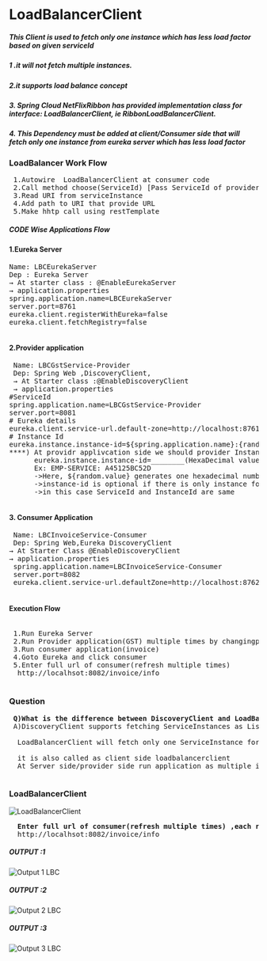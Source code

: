 LoadBalancerClient
==================
##### This Client is used to fetch only one instance which has less load factor based on given serviceId
#####   1 .it will not fetch multiple instances.
#####   2.it supports load balance concept
#####   3. Spring Cloud NetFlixRibbon has provided implementation class for interface: LoadBalancerClient, ie RibbonLoadBalancerClient.
#####   4. This Dependency must be added at client/Consumer side that will fetch only one instance from eureka server which has less load factor
### LoadBalancer Work Flow
<pre>
 1.Autowire  LoadBalancerClient at consumer code
 2.Call method choose(ServiceId) [Pass ServiceId of provider application]
 3.Read URI from serviceInstance
 4.Add path to URI that provide URL
 5.Make hhtp call using restTemplate
</pre>
##### CODE Wise Applications Flow
#### 1.Eureka Server
<pre>
Name: LBCEurekaServer
Dep : Eureka Server
&#8594; At starter class : @EnableEurekaServer
&#8594; application.properties
spring.application.name=LBCEurekaServer
server.port=8761
eureka.client.registerWithEureka=false
eureka.client.fetchRegistry=false
 </pre>
 #### 2.Provider application
 <pre>
 Name: LBCGstService-Provider
 Dep: Spring Web ,DiscoveryClient,
 &#8594; At Starter class :@EnableDiscoveryClient
 &#8594; application.properties
#ServiceId
spring.application.name=LBCGstService-Provider
server.port=8081
# Eureka details
eureka.client.service-url.default-zone=http://localhost:8761/eureka
# Instance Id
eureka.instance.instance-id=${spring.application.name}:{random.value}
****) At providr applivcation side we should provider InstanceId using key
      eureka.instance.instance-id=________(HexaDecimal value/any String)
	  Ex: EMP-SERVICE: A45125BC52D
	  ->Here, ${random.value} generates one hexadecimal number
	  ->instance-id is optional if there is only instance for 
	  ->in this case ServiceId and InstanceId are same
 </pre>
 ####  3. Consumer Application
 <pre>
 Name: LBCInvoiceService-Consumer
 Dep: Spring Web,Eureka DiscoveryClient
&#8594; At Starter Class @EnableDiscoveryClient
&#8594; application.properties
 spring.application.name=LBCInvoiceService-Consumer
 server.port=8082
 eureka.client.service-url.defaultZone=http://localhost:8762/eureka
 </pre>
 #### Execution Flow
 <pre>   
 1.Run Eureka Server
 2.Run Provider application(GST) multiple times by changingport number 3 times
 3.Run consumer application(invoice)
 4.Goto Eureka and click consumer 
 5.Enter full url of consumer(refresh multiple times) 
  http://localhsot:8082/invoice/info
 </pre>
 ### Question
 <pre>
 <b>Q)What is the difference between DiscoveryClient and LoadBalancerClient?</b>
 A)DiscoveryClient supports fetching ServiceInstances as List from Eureka but manual load factor checking should be done by programmer, which is not preffered.
  
  LoadBalancerClient will fetch only one ServiceInstance for every request which has less load factor(Automated LoadBalance Concept) at consumer side.
	 
  it is also called as client side loadbalancerclient
  At Server side/provider side run application as multiple instances.
 </pre>
### LoadBalancerClient
![LoadBalancerClient](https://github.com/rammolankula/Microservices/assets/53596726/0a0bad0b-c1f0-4c60-9e67-3eff0b634e8a)
<pre>
  <b>Enter full url of consumer(refresh multiple times) ,each refresh time it will change the provider PORT as below SNAPS</b>
  http://localhsot:8082/invoice/info
</pre>
##### OUTPUT :1
![Output 1 LBC](https://github.com/rammolankula/Microservices/assets/53596726/e349f7ec-ef30-4329-b341-7931eb719a9a)
##### OUTPUT :2
![Output 2 LBC](https://github.com/rammolankula/Microservices/assets/53596726/e23c4430-d463-49e4-bb8d-f377ef667deb)
##### OUTPUT :3
![Output 3 LBC](https://github.com/rammolankula/Microservices/assets/53596726/97480583-2695-46a3-82c4-5b36b90c0314)
